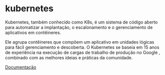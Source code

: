 # kubernetes

Kubernetes, também conhecido como K8s, é um sistema de código aberto para automatizar a implantação, o escalonamento e o gerenciamento de aplicativos em contêineres.

Ele agrupa contêineres que compõem um aplicativo em unidades lógicas para fácil gerenciamento e descoberta. O Kubernetes se baseia em 15 anos de experiência na execução de cargas de trabalho de produção no Google , combinado com as melhores ideias e práticas da comunidade.

[Documentação](https://kubernetes.io/docs/home/)
